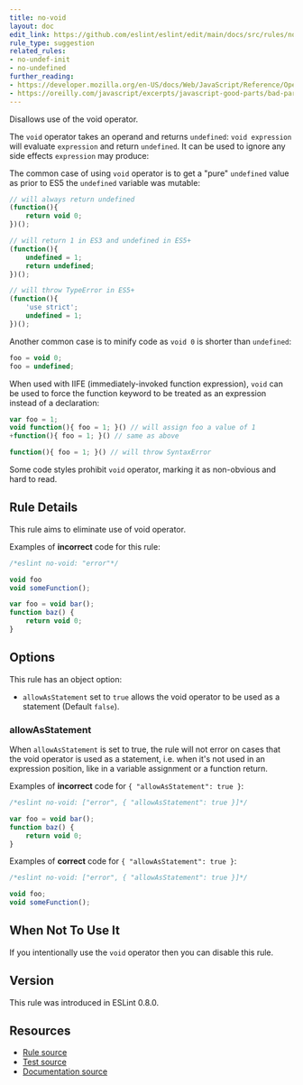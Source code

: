 ```yaml
---
title: no-void
layout: doc
edit_link: https://github.com/eslint/eslint/edit/main/docs/src/rules/no-void.md
rule_type: suggestion
related_rules:
- no-undef-init
- no-undefined
further_reading:
- https://developer.mozilla.org/en-US/docs/Web/JavaScript/Reference/Operators/void
- https://oreilly.com/javascript/excerpts/javascript-good-parts/bad-parts.html
---
```


Disallows use of the void operator.

The `void` operator takes an operand and returns `undefined`: `void expression` will evaluate `expression` and return `undefined`. It can be used to ignore any side effects `expression` may produce:

The common case of using `void` operator is to get a "pure" `undefined` value as prior to ES5 the `undefined` variable was mutable:

```js
// will always return undefined
(function(){
    return void 0;
})();

// will return 1 in ES3 and undefined in ES5+
(function(){
    undefined = 1;
    return undefined;
})();

// will throw TypeError in ES5+
(function(){
    'use strict';
    undefined = 1;
})();
```

Another common case is to minify code as `void 0` is shorter than `undefined`:

```js
foo = void 0;
foo = undefined;
```

When used with IIFE (immediately-invoked function expression), `void` can be used to force the function keyword to be treated as an expression instead of a declaration:

```js
var foo = 1;
void function(){ foo = 1; }() // will assign foo a value of 1
+function(){ foo = 1; }() // same as above
```

```js
function(){ foo = 1; }() // will throw SyntaxError
```

Some code styles prohibit `void` operator, marking it as non-obvious and hard to read.

## Rule Details

This rule aims to eliminate use of void operator.

Examples of **incorrect** code for this rule:

```js
/*eslint no-void: "error"*/

void foo
void someFunction();

var foo = void bar();
function baz() {
    return void 0;
}
```

## Options

This rule has an object option:

* `allowAsStatement` set to `true` allows the void operator to be used as a statement (Default `false`).

### allowAsStatement

When `allowAsStatement` is set to true, the rule will not error on cases that the void operator is used as a statement, i.e. when it's not used in an expression position, like in a variable assignment or a function return.

Examples of **incorrect** code for `{ "allowAsStatement": true }`:

```js
/*eslint no-void: ["error", { "allowAsStatement": true }]*/

var foo = void bar();
function baz() {
    return void 0;
}
```

Examples of **correct** code for `{ "allowAsStatement": true }`:

```js
/*eslint no-void: ["error", { "allowAsStatement": true }]*/

void foo;
void someFunction();
```

## When Not To Use It

If you intentionally use the `void` operator then you can disable this rule.

## Version

This rule was introduced in ESLint 0.8.0.

## Resources

* [Rule source](https://github.com/eslint/eslint/tree/HEAD/lib/rules/no-void.js)
* [Test source](https://github.com/eslint/eslint/tree/HEAD/tests/lib/rules/no-void.js)
* [Documentation source](https://github.com/eslint/eslint/tree/HEAD/docs/src/rules/no-void.md)
